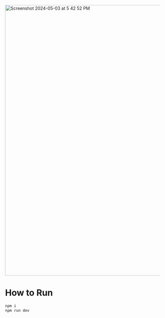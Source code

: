 <img width="882" alt="Screenshot 2024-05-03 at 5 42 52 PM" src="https://github.com/byarpar/react_portfolio_byarpar/assets/109275887/b13b3e91-3416-45ca-b667-51fa7ffd4a06">

# How to Run

```bash 
npm i
npm run dev


